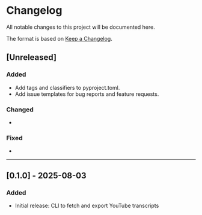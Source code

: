 # Changelog

All notable changes to this project will be documented here.

The format is based on [Keep a Changelog](https://keepachangelog.com/en/1.0.0/).

## [Unreleased]
### Added
- Add tags and classifiers to pyproject.toml.
- Add issue templates for bug reports and feature requests.

### Changed
- 

### Fixed
- 

---

## [0.1.0] - 2025-08-03
### Added
- Initial release: CLI to fetch and export YouTube transcripts
